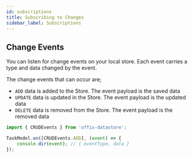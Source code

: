 ```yaml
---
id: subscriptions
title: Subscribing to Changes
sidebar_label: Subscriptions
---
```


## Change Events

You can listen for change events on your local store.
Each event carries a type and data changed by the event.

The change events that can occur are;
- `ADD` data is added to the Store.  The event payload is the saved data
- `UPDATE` data is updated in the Store. The event payload is the updated data
- `DELETE` data is removed from the Store. The event payload is the removed data

```typescript
import { CRUDEvents } from 'offix-datastore';

TaskModel.on([CRUDEvents.ADD], (event) => {
    console.dir(event); // { eventType, data }
});
```

